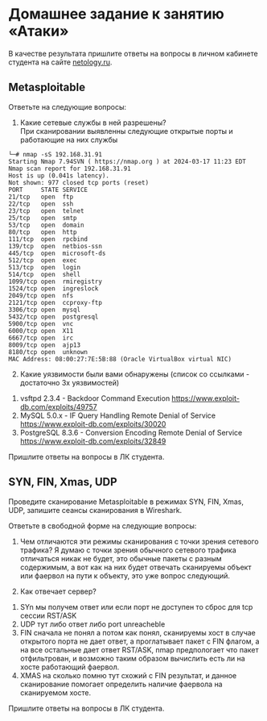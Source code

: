 # Домашнее задание к занятию «Атаки»

В качестве результата пришлите ответы на вопросы в личном кабинете студента на сайте [netology.ru](https://netology.ru).

## Metasploitable


Ответьте на следующие вопросы:

1. Какие сетевые службы в ней разрешены?   
При сканировании выявленны следующие открытые порты и работающие на них службы   
```
└─# nmap -sS 192.168.31.91
Starting Nmap 7.94SVN ( https://nmap.org ) at 2024-03-17 11:23 EDT
Nmap scan report for 192.168.31.91
Host is up (0.041s latency).
Not shown: 977 closed tcp ports (reset)
PORT     STATE SERVICE
21/tcp   open  ftp
22/tcp   open  ssh
23/tcp   open  telnet
25/tcp   open  smtp
53/tcp   open  domain
80/tcp   open  http
111/tcp  open  rpcbind
139/tcp  open  netbios-ssn
445/tcp  open  microsoft-ds
512/tcp  open  exec
513/tcp  open  login
514/tcp  open  shell
1099/tcp open  rmiregistry
1524/tcp open  ingreslock
2049/tcp open  nfs
2121/tcp open  ccproxy-ftp
3306/tcp open  mysql
5432/tcp open  postgresql
5900/tcp open  vnc
6000/tcp open  X11
6667/tcp open  irc
8009/tcp open  ajp13
8180/tcp open  unknown
MAC Address: 08:00:27:7E:5B:88 (Oracle VirtualBox virtual NIC)
```

2. Какие уязвимости были вами обнаружены (список со ссылками - достаточно 3х уязвимостей)   

1) vsftpd 2.3.4 - Backdoor Command Execution https://www.exploit-db.com/exploits/49757  
2) MySQL 5.0.x - IF Query Handling Remote Denial of Service https://www.exploit-db.com/exploits/30020   
3) PostgreSQL 8.3.6 - Conversion Encoding Remote Denial of Service https://www.exploit-db.com/exploits/32849   

Пришлите ответы на вопросы в ЛК студента.

## SYN, FIN, Xmas, UDP

Проведите сканирование Metasploitable в режимах SYN, FIN, Xmas, UDP, запишите сеансы сканирования в Wireshark.

Ответьте в свободной форме на следующие вопросы:
1. Чем отличаются эти режимы сканирования с точки зрения сетевого трафика?
Я думаю с точки зрения обычного сетевого трафика отличаться никак не будет, это обычные пакеты с разным содержимым, а вот как на них будет отвечать сканируемы объект или фаервол на пути к объекту, это уже вопрос следующий.   

1. Как отвечает сервер?
1) SYn мы получем ответ или если порт не доступен то сброс для tcp сессии RST/ASK   
2) UDP тут либо ответ либо port unreacheble
3) FIN сначала не понял а потом как понял, сканируемы хост в случае открытого порта не дает ответ, а проглатывает пакет с FIN флагом, а на все остальные дает ответ RST/ASK, nmap предпологает что пакет отфильтрован, и возможно таким образом вычислить есть ли на хосте работающий фаервол.  
4) XMAS на сколько помню тут схожий с FIN результат, и данное сканирование помогает определить наличие фаервола на сканируемом хосте.  

Пришлите ответы на вопросы в ЛК студента.